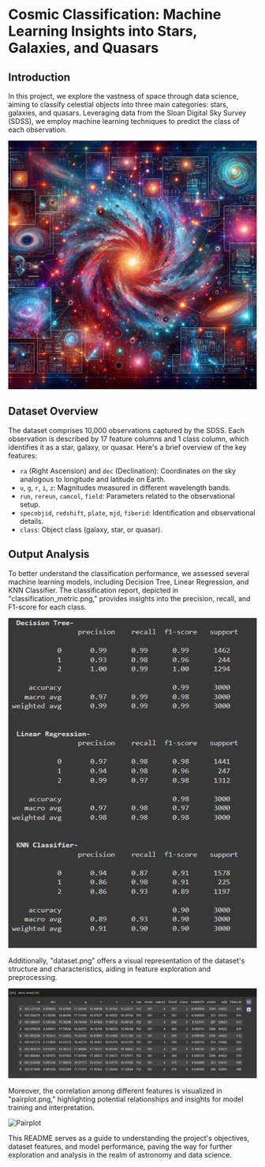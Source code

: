 # Cosmic Classification: Machine Learning Insights into Stars, Galaxies, and Quasars

## Introduction
In this project, we explore the vastness of space through data science, aiming to classify celestial objects into three main categories: stars, galaxies, and quasars. Leveraging data from the Sloan Digital Sky Survey (SDSS), we employ machine learning techniques to predict the class of each observation.

![Introduction](Outputs/intro.jfif)

## Dataset Overview
The dataset comprises 10,000 observations captured by the SDSS. Each observation is described by 17 feature columns and 1 class column, which identifies it as a star, galaxy, or quasar. Here's a brief overview of the key features:
- `ra` (Right Ascension) and `dec` (Declination): Coordinates on the sky analogous to longitude and latitude on Earth.
- `u`, `g`, `r`, `i`, `z`: Magnitudes measured in different wavelength bands.
- `run`, `rereun`, `camcol`, `field`: Parameters related to the observational setup.
- `specobjid`, `redshift`, `plate`, `mjd`, `fiberid`: Identification and observational details.
- `class`: Object class (galaxy, star, or quasar).

## Output Analysis
To better understand the classification performance, we assessed several machine learning models, including Decision Tree, Linear Regression, and KNN Classifier. The classification report, depicted in "classification_metric.png," provides insights into the precision, recall, and F1-score for each class.

![Classification Metrics](Outputs/classification_metrics.png)

Additionally, "dataset.png" offers a visual representation of the dataset's structure and characteristics, aiding in feature exploration and preprocessing.

![Dataset Overview](Outputs/dataset.png)

Moreover, the correlation among different features is visualized in "pairplot.png," highlighting potential relationships and insights for model training and interpretation.

![Pairplot](Outputs/pairplot.png)

This README serves as a guide to understanding the project's objectives, dataset features, and model performance, paving the way for further exploration and analysis in the realm of astronomy and data science.
